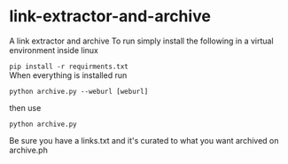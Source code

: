 # link-extractor-and-archive
A link extractor and archive
To run simply install the following in a virtual environment inside linux

``
pip install -r requirments.txt
``
<br>
When everything is installed run

``
python archive.py --weburl [weburl]
``

then use

``
python archive.py
``

Be sure you have a links.txt and it's curated to what you want archived on archive.ph
